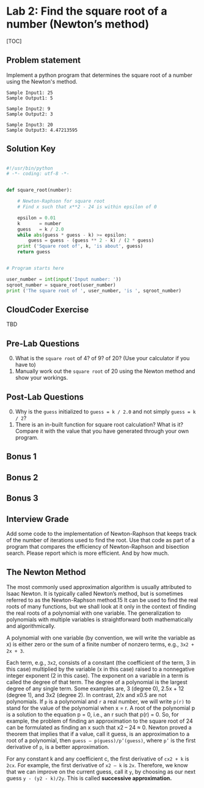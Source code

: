 
# Lab 2:  Find the square root of a number (Newton’s method)

[TOC]

## Problem statement 

Implement a python program that determines the square root of a number using the Newton's method. 

	Sample Input1: 25
	Sample Output1: 5
	
	Sample Input2: 9
	Sample Output2: 3
	
	Sample Input3: 20
	Sample Output3: 4.47213595


## Solution Key

```python 

#!/usr/bin/python
# -*- coding: utf-8 -*-


def square_root(number):

    # Newton-Raphson for square root
    # Find x such that x**2 - 24 is within epsilon of 0

    epsilon = 0.01
    k       = number
    guess   = k / 2.0
    while abs(guess * guess - k) >= epsilon:
        guess = guess - (guess ** 2 - k) / (2 * guess)
    print ('Square root of', k, 'is about', guess)
    return guess


# Program starts here

user_number = int(input('Input number: '))
sqroot_number = square_root(user_number)
print ('The square root of ', user_number, 'is ', sqroot_number)

```


## CloudCoder Exercise 

TBD 


## Pre-Lab Questions 

0. What is the `square root` of 4? of 9? of 20?  (Use your calculator if you have to)
1. Manually work out the `square root` of 20 using the Newton method and show your workings. 


## Post-Lab Questions 

0. Why is the `guess` initialized to `guess = k / 2.0` and not simply `guess = k / 2`?
1. There is an in-built function for square root calculation? What is it? Compare it with the value that you have generated through your own program. 


## Bonus 1 

## Bonus 2 

## Bonus 3


## Interview Grade 

Add some code to the implementation of Newton-Raphson that keeps track of the number of iterations used to find the root. Use that code as part of a program that compares the efficiency of Newton-Raphson and bisection search. Please report which is more efficient. And by how much. 


## The Newton Method 

The most commonly used approximation algorithm is usually attributed to Isaac Newton. It is typically called Newton’s method, but is sometimes referred to as the Newton-Raphson method.15 It can be used to find the real roots of many functions, but we shall look at it only in the context of finding the real roots of a polynomial with one variable. The generalization to polynomials with multiple variables is straightforward both mathematically and algorithmically.

A polynomial with one variable (by convention, we will write the variable as x) is
either zero or the sum of a finite number of nonzero terms, e.g., `3x2 + 2x + 3`.

Each term, e.g., `3x2`, consists of a constant (the coefficient of the term, 3 in this case) multiplied by the variable (x in this case) raised to a nonnegative integer exponent (2 in this case). The exponent on a variable in a term is called the degree of that term. The degree of a polynomial is the largest degree of any single term. Some examples are, 3 (degree 0), 2.5x + 12 (degree 1), and 3x2 (degree 2). In contrast, 2/x and x0.5 are not polynomials. If `p` is a polynomial and `r` a real number, we will write `p(r)` to stand for the value of the polynomial when x = r. A root of the polynomial p is a solution to the equation p = 0, i.e., an r such that p(r) = 0. So, for example, the problem of finding an approximation to the square root of 24 can be formulated as finding an x such that x2 – 24 ≈ 0. Newton proved a theorem that implies that if a value, call it guess, is an approximation to a root of a polynomial, then `guess – p(guess)/p’(guess)`, where `p’` is the first derivative of `p`, is a better approximation.

For any constant k and any coefficient c, the first derivative of `cx2 + k` is `2cx`. For example, the first derivative of `x2 – k` is `2x`. Therefore, we know that we can improve on the current guess, call it `y`, by choosing as our next guess `y - (y2 - k)/2y`. This is called **successive approximation.** 

